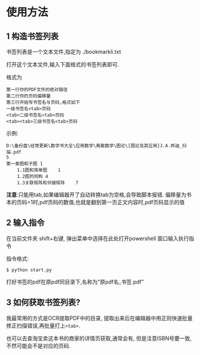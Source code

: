 # 使用方法
## 1 构造书签列表
书签列表是一个文本文件,指定为 ./bookmarkli.txt

打开这个文本文件,输入下面格式的书签列表即可.

格式为
```
第一行你的PDF文件的绝对路径
第二行你的页码偏移量
第三行开始写书签名与页码,格式如下
一级书签名<tab>页码
<tab>二级书签名<tab>页码
<tab><tab>三级书签名<tab>页码
```
示例: 
```
D:\备份盘\经常更新\数学书大全\应用数学\离散数学\图论\[图论及其应用]J.A.邦迪_扫描.pdf
5
第一章图和子图	1
	1.1图和简单图	1
	1.2图的同构	4
	1.3关联矩阵和邻接矩阵	7
```
**注意**:只能用tab,如果编辑器开了自动转换tab为空格,会导致脚本报错.
偏移量为书本的页码=1时,pdf页码的数值,也就是翻到第一页正文内容时,pdf页码显示的值
## 2 输入指令

在当前文件夹 shift+右键, 弹出菜单中选择在此处打开powershell 窗口输入执行指令

指令格式:

```
$ python start.py
```
打好书签的pdf在原pdf同目录下,名称为"原pdf名_书签.pdf"


## 3 如何获取书签列表?
我最常用的方式是OCR提取PDF中的目录, 提取出来后在编辑器中用正则快速批量修正扫描错误,再批量打上`<tab>`.

也可以去查淘宝卖这本书的商家的详情页获取,通常会有, 但是注意ISBN号要一致,不然可能会不是对应的页码.